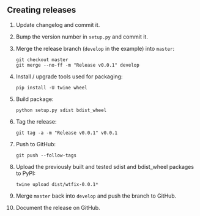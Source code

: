 ## Creating releases

1. Update changelog and commit it.

2. Bump the version number in ``setup.py`` and commit it.

3. Merge the release branch (``develop`` in the example) into ``master``:

    ```
    git checkout master
    git merge --no-ff -m "Release v0.0.1" develop
    ```

4. Install / upgrade tools used for packaging:

    ```
    pip install -U twine wheel
    ```

5. Build package:

    ```
    python setup.py sdist bdist_wheel
    ```

6. Tag the release:

    ```
    git tag -a -m "Release v0.0.1" v0.0.1
    ```

7. Push to GitHub:
    
    ```
    git push --follow-tags
    ```

8. Upload the previously built and tested sdist and bdist_wheel packages to PyPI:

    ```
    twine upload dist/wtfix-0.0.1*
    ```

9. Merge ``master`` back into ``develop`` and push the branch to GitHub.

10. Document the release on GitHub.
